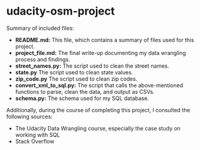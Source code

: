 # udacity-osm-project
Summary of included files: 
- **README.md:** This file, which contains a summary of files used for this project.
- **project_file.md:** The final write-up documenting my data wrangling process and findings. 
- **street_names.py:** The script used to clean the street names.
- **state.py** The script used to clean state values.
- **zip_code.py** The script used to clean zip codes.
- **convert_xml_to_sql.py:** The script that calls the above-mentioned functions to parse, clean the data, and output as CSVs.
- **schema.py:** The schema used for my SQL database. 

Additionally, during the course of completing this project, I consulted the following sources:
- The Udacity Data Wrangling course, especially the case study on working with SQL
- Stack Overflow
